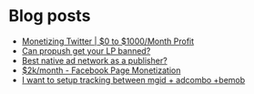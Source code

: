 # Blog posts
<!-- BLOG-POST-LIST:START -->
- [Monetizing Twitter | $0 to $1000/Month Profit](https://afflift.com/f/threads/monetizing-twitter-0-to-1000-month-profit.10640/)
- [Can propush get your LP banned?](https://afflift.com/f/threads/can-propush-get-your-lp-banned.10634/)
- [Best native ad network as a publisher?](https://afflift.com/f/threads/best-native-ad-network-as-a-publisher.10533/)
- [$2k/month - Facebook Page Monetization](https://afflift.com/f/threads/2k-month-facebook-page-monetization.10637/)
- [I want to setup tracking between mgid + adcombo +bemob](https://afflift.com/f/threads/i-want-to-setup-tracking-between-mgid-adcombo-bemob.10628/)
<!-- BLOG-POST-LIST:END -->
